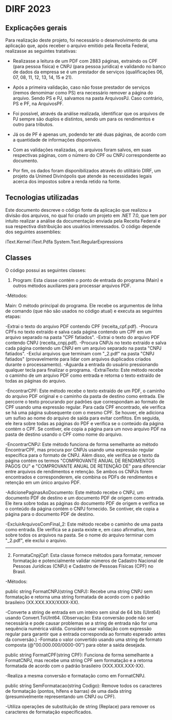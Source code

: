 # DIRF 2023

## Explicações gerais

Para realização deste projeto, foi necessário o desenvolvimento de uma aplicação que, após receber o arquivo emitido pela Receita Federal, realizasse as seguintes tratativas:

- Realizasse a leitura de um PDF com 2883 páginas, extraindo os CPF (para pessoa física) e CNPJ (para pessoa jurídica) e validando no banco de dados da empresa se é um prestador de serviços (qualificações 06, 07, 08, 11, 12, 13, 14, 15 e 21).

- Após a primeira validação, caso não fosse prestador de serviços (iremos denomimar como PS) era necessário remover a página do arquivo. Sendo PS e PJ, salvamos na pasta ArquivosPJ. Caso contrário, PS e PF, na ArquivosPF. 

- Foi possível, através da análise realizada, identificar que os arquivos de PJ sempre são duplos e distintos, sendo um para os rendimentos e outro para tributos. 

- Já os de PF é apenas um, podendo ter até duas páginas, de acordo com a quantidade de informações disponíveis.

- Com as validações realizadas, os arquivos foram salvos, em suas respectivas páginas, com o número do CPF ou CNPJ correspondente ao documento.

- Por fim, os dados foram disponibilizados através do utilitário DIRF, um projeto da Unimed Divinópolis que atende às necessidades legais acerca dos impostos sobre a renda retido na fonte.

## Tecnologias utilizadas

Este documento descreve o código fonte da aplicação que realizou a divisão dos arquivos, no qual foi criado um projeto em .NET 7.0, que tem por intuito realizar a análise da documentação enviada pela Receita Federal e sua respectiva distribuição aos usuários interessados. O código depende dos seguintes assemblies:

iText.Kernel
iText.Pdfa
System.Text.RegularExpressions

## Classes

O código possui as seguintes classes:

1. Program: Esta classe contém o ponto de entrada do programa (Main) e outros métodos auxiliares para processar arquivos PDF.

-Métodos:

Main: O método principal do programa. Ele recebe os argumentos de linha de comando (que não são usados no código atual) e executa as seguintes etapas:

-Extrai o texto do arquivo PDF contendo CPF (receita_cpf.pdf).
-Procura CPFs no texto extraído e salva cada página contendo um CPF em um arquivo separado na pasta "CPF fatiados".
-Extrai o texto do arquivo PDF contendo CNPJ (receita_cnpj.pdf).
-Procura CNPJs no texto extraído e salva cada página contendo um CNPJ em um arquivo separado na pasta "CNPJ fatiados".
-Exclui arquivos que terminam com "_2.pdf" na pasta "CNPJ fatiados" (provavelmente para lidar com arquivos duplicados criados durante o processamento).
-Aguarda a entrada do usuário pressionando qualquer tecla para finalizar o programa.
-ExtraiTexto: Este método recebe o caminho de um arquivo PDF como entrada e retorna o texto extraído de todas as páginas do arquivo.

-EncontrarCPF: Este método recebe o texto extraído de um PDF, o caminho do arquivo PDF original e o caminho da pasta de destino como entrada. Ele percorre o texto procurando por padrões que correspondam ao formato de CPF usando uma expressão regular. Para cada CPF encontrado, ele verifica se há uma página subsequente com o mesmo CPF. Se houver, ele adiciona um sufixo ao nome do arquivo de saída para evitar conflitos. Em seguida, ele itera sobre todas as páginas do PDF e verifica se o conteúdo da página contém o CPF. Se contiver, ele copia a página para um novo arquivo PDF na pasta de destino usando o CPF como nome do arquivo.

-EncontrarCNPJ: Este método funciona de forma semelhante ao método EncontrarCPF, mas procura por CNPJs usando uma expressão regular específica para o formato de CNPJ. Além disso, ele verifica se o texto da página contém os termos "COMPROVANTE ANUAL DE RENDIMENTOS PAGOS OU" e "COMPROVANTE ANUAL DE RETENÇÃO DE" para diferenciar entre arquivos de rendimentos e retenção. Se ambos os CNPJs forem encontrados e corresponderem, ele combina os PDFs de rendimentos e retenção em um único arquivo PDF.

-AdicionePaginasAoDocumento: Este método recebe o CNPJ, um documento PDF de destino e um documento PDF de origem como entrada. Ele itera sobre todas as páginas do documento PDF de origem e verifica se o conteúdo da página contém o CNPJ fornecido. Se contiver, ele copia a página para o documento PDF de destino.

-ExcluirArquivosComFinal_2: Este método recebe o caminho de uma pasta como entrada. Ele verifica se a pasta existe e, em caso afirmativo, itera sobre todos os arquivos na pasta. Se o nome do arquivo terminar com "_2.pdf", ele exclui o arquivo.

____________________________

2. FormataCnpjCpf: Esta classe fornece métodos para formatar, remover formatação e potencialmente validar números de Cadastro Nacional de Pessoas Jurídicas (CNPJ) e Cadastro de Pessoas Físicas (CPF) no Brasil.

-Métodos:

public string FormatCNPJ(string CNPJ): Recebe uma string CNPJ sem formatação e retorna uma string formatada de acordo com o padrão brasileiro (XX.XXX.XXX/XXXX-XX).

-Converte a string de entrada em um inteiro sem sinal de 64 bits (UInt64) usando Convert.ToUInt64. (Observação: Esta conversão pode não ser necessária e pode causar problemas se a string de entrada não for uma sequência numérica válida. Considere usar validação com expressão regular para garantir que a entrada corresponda ao formato esperado antes da conversão.)
-Formata o valor convertido usando uma string de formato composta (@"00\.000\.000\/0000\-00") para obter a saída desejada.

public string FormatCPF(string CPF): Funciona de forma semelhante a FormatCNPJ, mas recebe uma string CPF sem formatação e a retorna formatada de acordo com o padrão brasileiro (XXX.XXX.XXX-XX).

-Realiza a mesma conversão e formatação como em FormatCNPJ.

public string SemFormatacao(string Codigo): Remove todos os caracteres de formatação (pontos, hífens e barras) de uma dada string (presumivelmente representando um CNPJ ou CPF).

-Utiliza operações de substituição de string (Replace) para remover os caracteres de formatação especificados.
